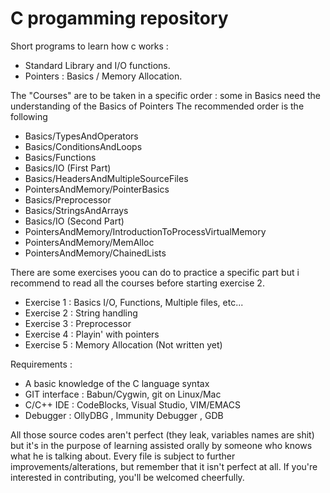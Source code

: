 C progamming repository
=======================

Short programs to learn how c works :

* Standard Library and I/O functions.
* Pointers :  Basics / Memory Allocation.

The "Courses" are to be taken in a specific order : some in Basics need the understanding of the Basics of Pointers
The recommended order is the following

* Basics/TypesAndOperators
* Basics/ConditionsAndLoops
* Basics/Functions
* Basics/IO (First Part)
* Basics/HeadersAndMultipleSourceFiles
* PointersAndMemory/PointerBasics
* Basics/Preprocessor
* Basics/StringsAndArrays
* Basics/IO (Second Part)
* PointersAndMemory/IntroductionToProcessVirtualMemory
* PointersAndMemory/MemAlloc
* PointersAndMemory/ChainedLists

There are some exercises yoou can do to practice a specific part but i recommend to read all the courses before starting exercise 2.
* Exercise 1 : Basics I/O, Functions, Multiple files, etc...
* Exercise 2 : String handling
* Exercise 3 : Preprocessor 
* Exercise 4 : Playin' with pointers
* Exercise 5 : Memory Allocation (Not written yet)

Requirements : 
* A basic knowledge of the C language syntax
* GIT interface : Babun/Cygwin, git on Linux/Mac
* C/C++ IDE : CodeBlocks, Visual Studio, VIM/EMACS
* Debugger : OllyDBG , Immunity Debugger , GDB


All those source codes aren't perfect (they leak, variables names are shit) but it's in the purpose of learning assisted orally by someone who knows what he is talking about.
Every file is subject to further improvements/alterations, but remember that it isn't perfect at all.
If you're interested in contributing, you'll be welcomed cheerfully.
